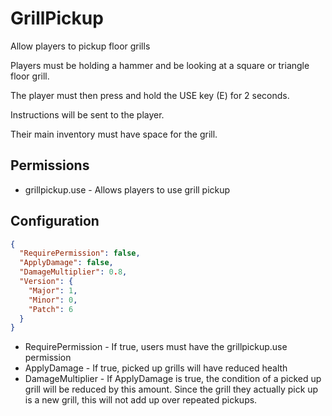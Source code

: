 # GrillPickup
Allow players to pickup floor grills

Players must be holding a hammer and be looking at a square or triangle floor grill.

The player must then press and hold the USE key (E) for 2 seconds.

Instructions will be sent to the player.

Their main inventory must have space for the grill.

## Permissions
  - grillpickup.use - Allows players to use grill pickup

## Configuration

```json
{
  "RequirePermission": false,
  "ApplyDamage": false,
  "DamageMultiplier": 0.8,
  "Version": {
    "Major": 1,
    "Minor": 0,
    "Patch": 6
  }
}
```

 - RequirePermission - If true, users must have the grillpickup.use permission
 - ApplyDamage - If true, picked up grills will have reduced health
 - DamageMultiplier - If ApplyDamage is true, the condition of a picked up grill will be reduced by this amount.  Since the grill they actually pick up is a new grill, this will not add up over repeated pickups.
